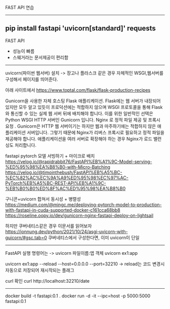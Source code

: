 FAST API 연습

------
pip install fastapi 'uvicorn[standard]' requests
------


FAST API
- 성능이 빠름
- 스웨거라는 문서제공이 편리함






------------------------------------

uvicorn(파이썬 웹서버) 설치
-> 장고나 플라스크 같은 경우 자체적인 WSGI,웹서버를 구성해서 페이지를 띄어준다.


아래 사이트에서
https://www.toptal.com/flask/flask-production-recipes


Gunicorn을 사용한 자체 호스팅 Flask 애플리케이션. Flask에는 웹 서버가 내장되어 있지만 모두 알고 있듯이 프로덕션에는 적합하지 않으며 WSGI 프로토콜을 통해 Flask와 통신할 수 있는 실제 웹 서버 뒤에 배치해야 합니다. 이를 위한 일반적인 선택은 Python WSGI HTTP 서버인 Gunicorn 입니다.
Nginx 로 정적 파일 제공 및 프록시 요청 . Gunicorn은 HTTP 웹 서버이기는 하지만 웹과 마주하기에는 적합하지 않은 애플리케이션 서버입니다. 그렇기 때문에 Nginx가 리버스 프록시로 필요하고 정적 파일을 제공해야 합니다. 애플리케이션을 여러 서버로 확장해야 하는 경우 Nginx가 로드 밸런싱도 처리합니다.


fastapi pytorch 모델 서빙하기 + 마이크로 배치
https://velog.io/@rapidrabbit76/FastAPI%EB%A1%9C-Model-serving-%ED%95%98%EA%B8%B0-with-Micro-Batching
https://velog.io/@timointhebush/FastAPI%EB%A5%BC-%EC%82%AC%EC%9A%A9%ED%95%98%EC%97%AC-PyTorch%EB%A5%BC-REST-API%EB%A1%9C-%EB%B0%B0%ED%8F%AC%ED%95%98%EA%B8%B0

구니콘+uvicorn 합쳐서 동시성 + 병렬성
https://medium.com/@mingc.me/deploying-pytorch-model-to-production-with-fastapi-in-cuda-supported-docker-c161cca68bb8
https://roseline.oopy.io/dev/gunicorn-nginx-fastapi-deploy-on-lightsail


하지만 쿠버네티스같은 경우 이문서를 읽어보자
https://jonnung.dev/python/2021/10/24/asgi-uvicorn-with-guicorn/#gsc.tab=0
쿠버네티스에서 구성한다면, 이미 uvicorn이 단일 

-----------------------------------
FastAPI 실행 명령어는 
-> uvicorn 파일이름:앱 객체 
uvicorn ex1:app 

uvicorn ex1:app --reload --host=0.0.0.0 --port=32210
-> reload는 코드 변경시 자동으로 저장되어 재시작되는 플래그

curl 확인
curl http://localhost:32210/date

--------------------------------------------------
docker build -t fastapi:0.1 .
docker run -d -it --ipc=host -p 5000:5000 fastapi:0.1










